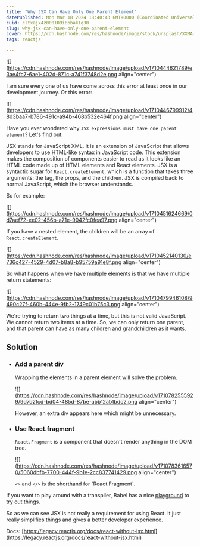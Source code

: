```yaml
---
title: "Why JSX Can Have Only One Parent Element"
datePublished: Mon Mar 18 2024 18:40:43 GMT+0000 (Coordinated Universal Time)
cuid: cltxajx4z000109i86bak1q30
slug: why-jsx-can-have-only-one-parent-element
cover: https://cdn.hashnode.com/res/hashnode/image/stock/unsplash/XXMA-8fBB-g/upload/0f345cd618cfbc6ec81ba5b861b5cbe1.jpeg
tags: reactjs

---
```


![](https://cdn.hashnode.com/res/hashnode/image/upload/v1710444621789/e3ae4fc7-6ae1-402d-871c-a741f3748d2e.png align="center")

I am sure every one of us have come across this error at least once in our development journey. Or this error:

![](https://cdn.hashnode.com/res/hashnode/image/upload/v1710446799912/48d3baa7-b786-491c-a94b-468b532e464f.png align="center")

Have you ever wondered why `JSX expressions must have one parent element`? Let's find out.

JSX stands for JavaScript XML. It is an extension of JavaScript that allows developers to use HTML-like syntax in JavaScript code. This extension makes the composition of components easier to read as it looks like an HTML code made up of HTML elements and React elements. JSX is a syntactic sugar for `React.createElement`, which is a function that takes three arguments: the tag, the props, and the children. JSX is compiled back to normal JavaScript, which the browser understands.

So for example:

![](https://cdn.hashnode.com/res/hashnode/image/upload/v1710451624669/0d7aef72-ee02-456b-a71e-9042fc0fea97.png align="center")

If you have a nested element, the children will be an array of `React.createElement`.

![](https://cdn.hashnode.com/res/hashnode/image/upload/v1710452140130/e736c427-4529-4d07-b8a8-b95759a91e8f.png align="center")

So what happens when we have multiple elements is that we have multiple return statements:

![](https://cdn.hashnode.com/res/hashnode/image/upload/v1710479946108/9490c27f-460b-444e-9fb2-1749c01b75c3.png align="center")

We're trying to return two things at a time, but this is not valid JavaScript. We cannot return two items at a time. So, we can only return one parent, and that parent can have as many children and grandchildren as it wants.

## Solution

* ### Add a parent div
    
    Wrapping the elements in a parent element will solve the problem.
    
    ![](https://cdn.hashnode.com/res/hashnode/image/upload/v1710782555929/9d7d2fcd-bd04-485d-87be-abb12ab1bdc2.png align="center")
    
    However, an extra div appears here which might be unnecessary.
    
* ### Use React.fragment
    
    `React.Fragment` is a component that doesn't render anything in the DOM tree.
    
    ![](https://cdn.hashnode.com/res/hashnode/image/upload/v1710783616570/5060dbfb-7700-444f-9b1e-2cc837741429.png align="center")
    
    `<>` and `</>` is the shorthand for \`React.Fragment\`.
    

If you want to play around with a transpiler, Babel has a nice [playground](https://babeljs.io/repl) to try out things.

So as we can see JSX is not really a requirement for using React. It just really simplifies things and gives a better developer experience.

Docs: [https://legacy.reactjs.org/docs/react-without-jsx.html](https://legacy.reactjs.org/docs/react-without-jsx.html)